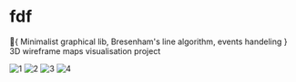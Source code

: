 # fdf
🎨{ Minimalist graphical lib, Bresenham's line algorithm, events handeling } 3D wireframe maps visualisation project

![1](https://preview.ibb.co/bCU29n/Capture_d_e_cran_2018_03_25_a_23_42_32.png)
![2](https://preview.ibb.co/ivGh9n/Capture_d_e_cran_2018_03_25_a_23_44_29.png)
![3](https://preview.ibb.co/iyeDFS/Capture_d_e_cran_2018_03_25_a_23_47_53.png)
![4](https://preview.ibb.co/mEdUpn/Capture_d_e_cran_2018_03_25_a_23_39_16.png)
